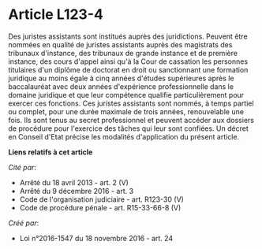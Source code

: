 # Article L123-4

Des juristes assistants sont institués auprès des juridictions. Peuvent être nommées en qualité de juristes assistants auprès
des magistrats des tribunaux d'instance, des tribunaux de grande instance et de première instance, des cours d'appel ainsi
qu'à la Cour de cassation les personnes titulaires d'un diplôme de doctorat en droit ou sanctionnant une formation juridique
au moins égale à cinq années d'études supérieures après le baccalauréat avec deux années d'expérience professionnelle dans le
domaine juridique et que leur compétence qualifie particulièrement pour exercer ces fonctions. Ces juristes assistants sont
nommés, à temps partiel ou complet, pour une durée maximale de trois années, renouvelable une fois. Ils sont tenus au secret
professionnel et peuvent accéder aux dossiers de procédure pour l'exercice des tâches qui leur sont confiées. Un décret en
Conseil d'Etat précise les modalités d'application du présent article.

**Liens relatifs à cet article**

_Cité par_:

  - Arrêté du 18 avril 2013 - art. 2 (V)
  - Arrêté du 9 décembre 2016 - art. 3
  - Code de l'organisation judiciaire - art. R123-30 (V)
  - Code de procédure pénale - art. R15-33-66-8 (V)

_Créé par_:

  - Loi n°2016-1547 du 18 novembre 2016 - art. 24
